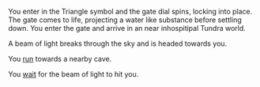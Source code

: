 You enter in the Triangle symbol and the gate dial spins, locking into place.
The gate comes to life, projecting a water like substance before settling down.
You enter the gate and arrive in an near inhospitipal Tundra world.

A beam of light breaks through the sky and is headed towards you.

You [run](cave/cave.md) towards a nearby cave.

You [wait](light/light.md) for the beam of light to hit you.